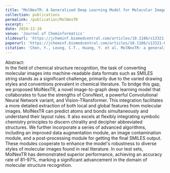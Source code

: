 ```yaml
---
title: "MolNexTR: A Generalized Deep Learning Model for Molecular Image Recognition"
collection: publications
permalink: /publication/MolNexTR
excerpt: ''
date: 2024-12-18
venue: 'Journal of Cheminformatics'
slidesurl: 'https://jcheminf.biomedcentral.com/articles/10.1186/s13321-024-00926-w'
paperurl: 'https://jcheminf.biomedcentral.com/articles/10.1186/s13321-024-00926-w'
citation: 'Chen, Y., Leung, C.T., Huang, Y. et al. MolNexTR: a generalized deep learning model for molecular image recognition. J Cheminform 16, 141 (2024). '
---
```


Abstract:<br/>
In the field of chemical structure recognition, the task of converting molecular images into machine-readable data formats such as SMILES string stands as a significant challenge, primarily due to the varied drawing styles and conventions prevalent in chemical literature. To bridge this gap, we proposed MolNexTR, a novel image-to-graph deep learning model that collaborates to fuse the strengths of ConvNext, a powerful Convolutional Neural Network variant, and Vision-TRansformer. This integration facilitates a more detailed extraction of both local and global features from molecular images. MolNexTR can predict atoms and bonds simultaneously and understand their layout rules. It also excels at flexibly integrating symbolic chemistry principles to discern chirality and decipher abbreviated structures. We further incorporate a series of advanced algorithms, including an improved data augmentation module, an image contamination module, and a post-processing module for getting the final SMILES output. These modules cooperate to enhance the model's robustness to diverse styles of molecular images found in real literature. In our test sets, MolNexTR has demonstrated superior performance, achieving an accuracy rate of 81-97%, marking a significant advancement in the domain of molecular structure recognition.

